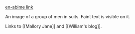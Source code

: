 [en-abime link](https://www.en-abime.com/1940s-fashion)

An image of a group of men in suits. Faint text is visible on it. 

Links to [[Mallory Jane]] and [[William's blog]].